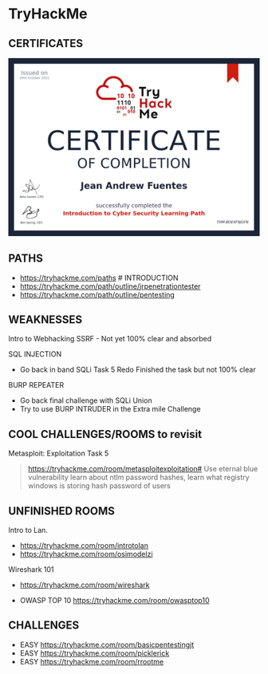 # TryHackMe

## CERTIFICATES

![intro to cybersec](./media/THM-intro-cybersecurity.png)

## PATHS

- https://tryhackme.com/paths # INTRODUCTION
- https://tryhackme.com/path/outline/jrpenetrationtester 
- https://tryhackme.com/path/outline/pentesting 

## WEAKNESSES

Intro to Webhacking 
SSRF - Not yet 100% clear and absorbed

SQL INJECTION 
- Go back in band SQLi Task 5 Redo 
Finished the task but not 100% clear 

BURP REPEATER   
- Go back final challenge with SQLi Union 
- Try to use BURP INTRUDER in the Extra mile Challenge 

## COOL CHALLENGES/ROOMS to revisit

Metasploit: Exploitation Task 5
> https://tryhackme.com/room/metasploitexploitation#
> Use eternal blue vulnerability
> learn about ntlm password hashes,
> learn what registry windows is storing hash password of users

## UNFINISHED ROOMS

Intro to Lan. 
- https://tryhackme.com/room/introtolan 
- https://tryhackme.com/room/osimodelzi

Wireshark 101
- https://tryhackme.com/room/wireshark 

- OWASP TOP 10 
https://tryhackme.com/room/owasptop10 
## CHALLENGES

- EASY https://tryhackme.com/room/basicpentestingjt
- EASY https://tryhackme.com/room/picklerick
- EASY https://tryhackme.com/room/rrootme 
